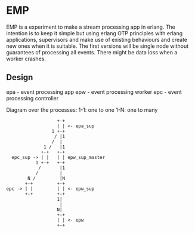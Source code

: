 EMP
===
EMP is a experiment to make a stream processing app in erlang.  The
intention is to keep it simple but using erlang OTP principles with
erlang applications, supervisors and make use of existing behaviours
and create new ones when it is suitable. The first versions will be
single node without guarantees of processing all events.  There might
be data loss when a worker crashes.

Design
------
epa - event processing app
epw - event processing worker
epc - event processing controller

Diagram over the processes:
1-1: one to one
1-N: one to many

                       +-+
                       | | <- epa_sup
                     1 +-+
                      / |1
                     /  |
                  1 /   |1
                 +-+   +-+
      epc_sup -> | |   | | epw_sup_master
               1 +-+   +-+
                /       |1
               /        |
            N /         |N
           +-+         +-+
    epc -> | |         | | <- epw_sup
           +-+         +-+
                       1|
                        |
                       N|  
                       +-+
                       | | <- epw
                       +-+
